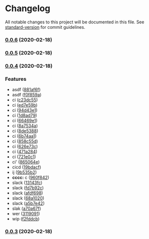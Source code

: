 # Changelog

All notable changes to this project will be documented in this file. See [standard-version](https://github.com/conventional-changelog/standard-version) for commit guidelines.

### [0.0.6](https://github.com/flocasts/flo-scss/compare/v0.0.5...v0.0.6) (2020-02-18)

### [0.0.5](https://github.com/flocasts/flo-scss/compare/v0.0.4...v0.0.5) (2020-02-18)

### [0.0.4](https://github.com/flocasts/flo-scss/compare/v0.0.3...v0.0.4) (2020-02-18)


### Features

* asdf ([881af6f](https://github.com/flocasts/flo-scss/commit/881af6f05ecb5c901c4f28104761a034e52d4485))
* asdf ([f0f859a](https://github.com/flocasts/flo-scss/commit/f0f859a681b2a6fb7f95ae260a20b72fb4cd155a))
* ci ([c23dc55](https://github.com/flocasts/flo-scss/commit/c23dc55a60399b93012b5414678ae02c9736e3f1))
* ci ([ed7e59b](https://github.com/flocasts/flo-scss/commit/ed7e59bedab63d5730e6cbfcd7657dfb882039cd))
* ci ([94d43e1](https://github.com/flocasts/flo-scss/commit/94d43e1a75fde2f9f05112a11d1ad667aced00b7))
* ci ([1d8ad79](https://github.com/flocasts/flo-scss/commit/1d8ad798628b4e318fe0f40b1530685b0df18433))
* ci ([66469e1](https://github.com/flocasts/flo-scss/commit/66469e19d1bd67513c00a6bcedae3b60b8a03b11))
* ci ([8a7534a](https://github.com/flocasts/flo-scss/commit/8a7534af557fd9206328f7eb36753023466822db))
* ci ([8de5388](https://github.com/flocasts/flo-scss/commit/8de53881bf9e22071d9798055e48ce0553f451dd))
* ci ([6b74aa1](https://github.com/flocasts/flo-scss/commit/6b74aa16e18d1bf01e71ac1a827a8ab1be5d40dd))
* ci ([858c55d](https://github.com/flocasts/flo-scss/commit/858c55d0748a7824ee6a64b42e7e07ad83161e22))
* ci ([626e73c](https://github.com/flocasts/flo-scss/commit/626e73c6395fcfcb9f0257da884f44bc121a961b))
* ci ([471a284](https://github.com/flocasts/flo-scss/commit/471a284dc6a25a1431c588f6659e39944a7055e2))
* ci ([721e0c1](https://github.com/flocasts/flo-scss/commit/721e0c1b7d6b222784475d56b19ae14b5bc94729))
* ci' ([865064e](https://github.com/flocasts/flo-scss/commit/865064ed858545661b71e0b4ce9d4414a7ce9c71))
* cicd ([19bdacf](https://github.com/flocasts/flo-scss/commit/19bdacf3263dac39113a5ea488d9984b8244b528))
* ij ([9b535b2](https://github.com/flocasts/flo-scss/commit/9b535b2bc96d0e0d712e6a86c6faa3651b8bccb3))
* **cccc:** c ([960f842](https://github.com/flocasts/flo-scss/commit/960f842083e70d0684ba79dbb1c30ca1f2069d57))
* slack ([13143fc](https://github.com/flocasts/flo-scss/commit/13143fc66bada2bf1f0309405bf2b001e55e6792))
* slack ([fd7b92c](https://github.com/flocasts/flo-scss/commit/fd7b92c81ac956a09e64164ca7aedbd90128b865))
* slack ([afdf698](https://github.com/flocasts/flo-scss/commit/afdf698741f3dd3c0d0067b13bb21ae3622bc5d7))
* slack ([68a1020](https://github.com/flocasts/flo-scss/commit/68a1020f6122ac0b5ed1f401b5e87768eb6ed6d1))
* slack ([a5b7e42](https://github.com/flocasts/flo-scss/commit/a5b7e42c3c1b7d4c3fe6956137edd1c8cbb21f04))
* slak ([a70a67f](https://github.com/flocasts/flo-scss/commit/a70a67f3f268c541f12ae6bfe19ce74f3b18aa18))
* wer ([3119091](https://github.com/flocasts/flo-scss/commit/31190918cdbff467befdd0dd6854893adff1b55b))
* wip ([f2fddcb](https://github.com/flocasts/flo-scss/commit/f2fddcbb3dfcec1739656b2021417b1ac8955e38))

### [0.0.3](https://github.com/flocasts/flo-scss/compare/v0.0.2...v0.0.3) (2020-02-18)
